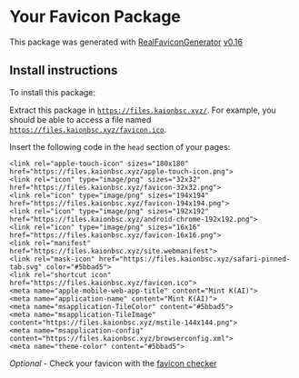 # Your Favicon Package

This package was generated with [RealFaviconGenerator](https://realfavicongenerator.net/) [v0.16](https://realfavicongenerator.net/change_log#v0.16)

## Install instructions

To install this package:

Extract this package in <code>https://files.kaionbsc.xyz/</code>. For example, you should be able to access a file named <code>https://files.kaionbsc.xyz/favicon.ico</code>.

Insert the following code in the `head` section of your pages:

    <link rel="apple-touch-icon" sizes="180x180" href="https://files.kaionbsc.xyz/apple-touch-icon.png">
    <link rel="icon" type="image/png" sizes="32x32" href="https://files.kaionbsc.xyz/favicon-32x32.png">
    <link rel="icon" type="image/png" sizes="194x194" href="https://files.kaionbsc.xyz/favicon-194x194.png">
    <link rel="icon" type="image/png" sizes="192x192" href="https://files.kaionbsc.xyz/android-chrome-192x192.png">
    <link rel="icon" type="image/png" sizes="16x16" href="https://files.kaionbsc.xyz/favicon-16x16.png">
    <link rel="manifest" href="https://files.kaionbsc.xyz/site.webmanifest">
    <link rel="mask-icon" href="https://files.kaionbsc.xyz/safari-pinned-tab.svg" color="#5bbad5">
    <link rel="shortcut icon" href="https://files.kaionbsc.xyz/favicon.ico">
    <meta name="apple-mobile-web-app-title" content="Mint K(AI)">
    <meta name="application-name" content="Mint K(AI)">
    <meta name="msapplication-TileColor" content="#5bbad5">
    <meta name="msapplication-TileImage" content="https://files.kaionbsc.xyz/mstile-144x144.png">
    <meta name="msapplication-config" content="https://files.kaionbsc.xyz/browserconfig.xml">
    <meta name="theme-color" content="#5bbad5">

*Optional* - Check your favicon with the [favicon checker](https://realfavicongenerator.net/favicon_checker)
